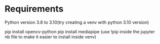 # Requirements
Python version 3.8 to 3.10(try creating a venv with python 3.10 version)

pip install opencv-python
pip install mediapipe
(use !pip inside the jupyter nb file to make it easier to install inside venv)
